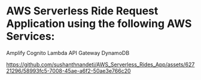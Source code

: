 # AWS Serverless Ride Request Application using the following AWS Services:

Amplify
Cognito
Lambda 
API Gateway
DynamoDB




https://github.com/sushanthnandeti/AWS_Serverless_Rides_App/assets/62721296/58993fc5-7008-45ae-a6f2-50ae3e766c20

